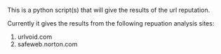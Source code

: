 This is a python script(s) that will give the results of the url reputation. 

Currently it gives the results from the following repuation analysis sites: 

1. urlvoid.com
2. safeweb.norton.com

